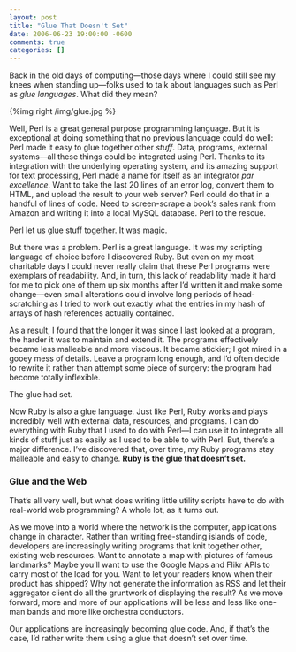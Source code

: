 ```yaml
---
layout: post
title: "Glue That Doesn't Set"
date: 2006-06-23 19:00:00 -0600
comments: true
categories: []
---
```


Back in the old days of computing—those days where I could still see
my knees when standing up—folks used to talk about languages such as
Perl as _glue languages_. What did they mean?


{%img right /img/glue.jpg %}

Well, Perl is a great general purpose programming language. But it is
exceptional at doing something that no previous language could do
well: Perl made it easy to glue together other _stuff_. Data,
programs, external systems—all these things could be integrated using
Perl. Thanks to its integration with the underlying operating system,
and its amazing support for text processing, Perl made a name for
itself as an integrator _par excellence_. Want to take the last 20
lines of an error log, convert them to HTML, and upload the result to
your web server? Perl could do that in a handful of lines of
code. Need to screen-scrape a book’s sales rank from Amazon and
writing it into a local MySQL database. Perl to the rescue.

Perl let us glue stuff together. It was magic.

But there was a problem. Perl is a great language. It was my scripting
language of choice before I discovered Ruby. But even on my most
charitable days I could never really claim that these Perl programs
were exemplars of readability. And, in turn, this lack of readability
made it hard for me to pick one of them up six months after I’d
written it and make some change—even small alterations could involve
long periods of head-scratching as I tried to work out exactly what
the entries in my hash of arrays of hash references actually
contained.

As a result, I found that the longer it was since I last looked at a
program, the harder it was to maintain and extend it. The programs
effectively became less malleable and more viscous. It became
stickier; I got mired in a gooey mess of details. Leave a program long
enough, and I’d often decide to rewrite it rather than attempt some
piece of surgery: the program had become totally inflexible.

The glue had set.

Now Ruby is also a glue language. Just like Perl, Ruby works and plays
incredibly well with external data, resources, and programs. I can do
everything with Ruby that I used to do with Perl—I can use it to
integrate all kinds of stuff just as easily as I used to be able to
with Perl. But, there’s a major difference. I’ve discovered that, over
time, my Ruby programs stay malleable and easy to change. **Ruby is
the glue that doesn’t set.**


### Glue and the Web


That’s all very well, but what does writing little utility scripts
have to do with real-world web programming? A whole lot, as it turns
out.

As we move into a world where the network is the computer,
applications change in character. Rather than writing free-standing
islands of code, developers are increasingly writing programs that
knit together other, existing web resources. Want to annotate a map
with pictures of famous landmarks? Maybe you’ll want to use the Google
Maps and Flikr APIs to carry most of the load for you. Want to let
your readers know when their product has shipped? Why not generate the
information as RSS and let their aggregator client do all the
gruntwork of displaying the result? As we move forward, more and more
of our applications will be less and less like one-man bands and more
like orchestra conductors.

Our applications are increasingly becoming glue code. And, if that’s
the case, I’d rather write them using a glue that doesn’t set over
time.

